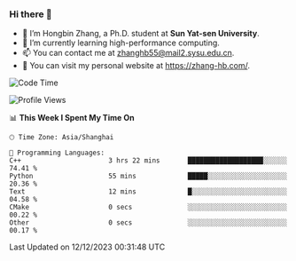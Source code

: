### Hi there 👋

- 🔭 I’m Hongbin Zhang, a Ph.D. student at **Sun Yat-sen University**.
- 🌱 I’m currently learning high-performance computing.
- 📫 You can contact me at zhanghb55@mail2.sysu.edu.cn.
- 👀 You can visit my personal website at https://zhang-hb.com/.

<!--START_SECTION:waka-->
![Code Time](http://img.shields.io/badge/Code%20Time-276%20hrs%2024%20mins-blue)

![Profile Views](http://img.shields.io/badge/Profile%20Views-22-blue)

📊 **This Week I Spent My Time On** 

```text
🕑︎ Time Zone: Asia/Shanghai

💬 Programming Languages: 
C++                      3 hrs 22 mins       ███████████████████░░░░░░   74.41 % 
Python                   55 mins             █████░░░░░░░░░░░░░░░░░░░░   20.36 % 
Text                     12 mins             █░░░░░░░░░░░░░░░░░░░░░░░░   04.58 % 
CMake                    0 secs              ░░░░░░░░░░░░░░░░░░░░░░░░░   00.22 % 
Other                    0 secs              ░░░░░░░░░░░░░░░░░░░░░░░░░   00.17 % 
```


 Last Updated on 12/12/2023 00:31:48 UTC
<!--END_SECTION:waka-->
